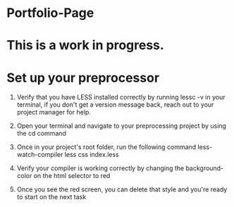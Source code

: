# Portfolio-Page

# This is a work in progress.

# Set up your preprocessor
1. Verify that you have LESS installed correctly by running lessc -v in your terminal, if you don't get a version message back, reach out to your project manager for help.

2. Open your terminal and navigate to your preprocessing project by using the cd command
3. Once in your project's root folder, run the following command less-watch-compiler less css index.less
4. Verify your compiler is working correctly by changing the background-color on the html selector to red
5. Once you see the red screen, you can delete that style and you're ready to start on the next task
